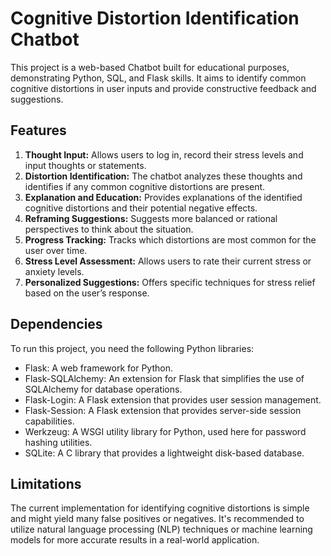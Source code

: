 # Cognitive Distortion Identification Chatbot

This project is a web-based Chatbot built for educational purposes, demonstrating Python, SQL, and Flask skills. 
It aims to identify common cognitive distortions in user inputs and provide constructive feedback and suggestions.

## Features

1. **Thought Input:** Allows users to log in, record their stress levels and input thoughts or statements.
2. **Distortion Identification:** The chatbot analyzes these thoughts and identifies if any common cognitive distortions are present.
3. **Explanation and Education:** Provides explanations of the identified cognitive distortions and their potential negative effects.
4. **Reframing Suggestions:** Suggests more balanced or rational perspectives to think about the situation.
5. **Progress Tracking:** Tracks which distortions are most common for the user over time.
6. **Stress Level Assessment:** Allows users to rate their current stress or anxiety levels.
7. **Personalized Suggestions:** Offers specific techniques for stress relief based on the user’s response.

## Dependencies
To run this project, you need the following Python libraries:

- Flask: A web framework for Python.
- Flask-SQLAlchemy: An extension for Flask that simplifies the use of SQLAlchemy for database operations.
- Flask-Login: A Flask extension that provides user session management.
- Flask-Session: A Flask extension that provides server-side session capabilities.
- Werkzeug: A WSGI utility library for Python, used here for password hashing utilities.
- SQLite: A C library that provides a lightweight disk-based database.

## Limitations
The current implementation for identifying cognitive distortions is simple and might yield many false positives or negatives. 
It's recommended to utilize natural language processing (NLP) techniques or machine learning models for more accurate results in a real-world application.
